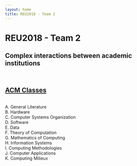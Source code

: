 ```yaml
---
layout: home
title: REU2018 - Team 2
---
```

  <link rel="stylesheet" href="/css/style.css">
  <!-- Latest compiled and minified CSS -->
  <link rel="stylesheet" href="https://maxcdn.bootstrapcdn.com/bootstrap/3.3.7/css/bootstrap.min.css" integrity="sha384-BVYiiSIFeK1dGmJRAkycuHAHRg32OmUcww7on3RYdg4Va+PmSTsz/K68vbdEjh4u" crossorigin="anonymous">
<!-- Latest compiled and minified CSS -->
  <link rel="stylesheet" href="https://cdnjs.cloudflare.com/ajax/libs/semantic-ui/2.3.1/semantic.min.css" integrity="sha256-oDCP2dNW17Y1QhBwQ+u2kLaKxoauWvIGks3a4as9QKs=" crossorigin="anonymous" />
  <link rel="stylesheet" href="https://cdnjs.cloudflare.com/ajax/libs/semantic-ui/2.3.1/components/search.min.css" />
  <link rel="stylesheet" href="https://cdnjs.cloudflare.com/ajax/libs/semantic-ui/2.3.1/components/dropdown.min.css" />
  <script
  src="https://code.jquery.com/jquery-3.1.1.min.js"
  integrity="sha256-hVVnYaiADRTO2PzUGmuLJr8BLUSjGIZsDYGmIJLv2b8="
  crossorigin="anonymous"></script>
  <script src="https://cdnjs.cloudflare.com/ajax/libs/semantic-ui/2.3.1/semantic.min.js"></script>
  <script src="https://cdnjs.cloudflare.com/ajax/libs/semantic-ui/2.3.1/components/search.min.js"></script>
  <script src="https://cdnjs.cloudflare.com/ajax/libs/semantic-ui/2.3.1/components/dropdown.min.js"></script>

   <!-- Import Vega 3 & Vega-Lite 2 (does not have to be from CDN)-->
  <script src="https://cdn.jsdelivr.net/npm/vega@3"></script>
  <script src="https://cdn.jsdelivr.net/npm/vega-lite@2"></script>
  <script src="https://cdn.jsdelivr.net/npm/vega-embed@3"></script> 

<div class="container">
  <h1>REU2018 - Team 2</h1>
  <h2>Complex interactions between academic institutions</h2>
  <span id="select-span"></span>
<br>
  <div id="div-year" class="slidecontainer" style="display: none;">
      <input type="range" min="1960" max="2010" value="1995" class="slider" id="yearRange">
      <p>Year: <span id="selectedYear"></span></p>
    </div>
    <div class="row">
        <div class="col-lg-6 col-md-12 col-sm-24" id="id-afill"></div>
        <div class="col-lg-6 col-md-12 col-sm-24" id="id-year"></div>
    </div>
    <h2  class='invisible' id="titleACMclass" alt="Click to visit the ACM website"><a href="https://www.acm.org/publications/computing-classification-system/1998" target="_blank">ACM Classes</a> </h2>
  <br>
  <div class="invisible" id="acm-classes">
    <div class="wrapper">
      <div><span class="label label-default">A. General Literature</span></div>
      <div><span class="label label-info">B. Hardware</span></div>
      <div></div>
      <div><span class="label label-info">C. Computer Systems Organization</span></div>
      <div><span class="label label-default">D. Software</span></div>
      <div><span class="label label-info">E. Data</span></div>
      <div><span class="label label-default">F. Theory of Computation</span></div>
      <div><span class="label label-info">G. Mathematics of Computing</span></div>
      <div><span class="label label-default">H. Information Systems</span></div>
      <div><span class="label label-info">I. Computing Methodologies</span></div>
      <div><span class="label label-default">J. Computer Applications</span></div>
      <div><span class="label label-info">K. Computing Milieux</span></div>
    </div>
  </div>
</div>


<script type="text/javascript">
  var opts = {"renderer": "svg", "actions": {"export": false,"source": false,"editor": false } }
  var defaultSchool = 'Carnegie Mellon University';

  var jStatic = $.getJSON({"url":"/affil_radial_static.json"});
      jYear = $.getJSON({"url":"/affil_radial_year.json"});
      jAffil = $.getJSON({"url":"/data/unique_STDName_icu.json"});

      //create defered objets
      dfjAffil = $.when(jAffil);
      dfjYear = $.when(jYear);
      defjStatic = $.when(jStatic);


      
  // All the other plots rely on the affiliation JSON 
  dfjAffil.done(function() {
    
    var select = '<select multiple="" name="Search" class="ui fluid normal dropdown search" id="search-select">'

    $.each(JSON.parse(jAffil.responseText), function(key,entry) {
      select += '<option value="'+entry.AuthorAffiliation+'">'+entry.AuthorAffiliation+'</option>'
  });
    select += '</select>';

    $('#select-span').append(select);

      // Make the slide year functionality
    $('#selectedYear').text($('#yearRange').val());
    // show div
    $('#div-year').show();

    //creates the search
    $('#search-select').dropdown({
      'maxSelections': 3,
    });

    // sets the default school
    $('#search-select').dropdown('set selected',defaultSchool);
    $('#search-select').dropdown('set value',defaultSchool);
    $('#search-select').dropdown('setting','onAdd',function(addedValue, addedText){
      if(jplt1.signals[3].value == ""){
        jplt1.signals[3].value = addedText;
      } else if(jplt1.signals[4].value == ""){
        jplt1.signals[4].value = addedText;
      } else {
        jplt1.signals[5].value = addedText;
      }
      updatePlot(jplt1,'#id-afill',opts);

    });

    $('#search-select').dropdown('setting','onRemove',function(removedValue, removedText){
      if (jplt1.signals[3].value == removedValue){
        jplt1.signals[3].value = "";
      } else if (jplt1.signals[4].value == removedValue){
          jplt1.signals[4].value = "";
      } else {
        jplt1.signals[5].value = "";
      }
      
      updatePlot(jplt1,'#id-afill',opts);
    });

    // console.log($('#search-select').dropdown('get value'));


  });

    // Start year plot when select is ready
    dfjYear.done(function() {
      // get the initial year defined as 1995
      jplt2 = JSON.parse(jYear.responseText);
      jplt2.signals[2].value = $('#yearRange').val();
      updatePlot(jplt2,'#id-year',opts);
    });

    // finnally run when radial is ready
    defjStatic.done(function() {
      // get JSON
      jplt1 = JSON.parse(jStatic.responseText);
      // update year to correct value
      jplt1.signals[2].value = $('#yearRange').val();
      // update school to correct value
      jplt1.signals[3].value = defaultSchool;
      //updates the plot
      updatePlot(jplt1,'#id-afill',opts);
      $('#titleACMclass').show();
      $('#acm-classes').removeClass();
      $('#titleACMclass').removeClass();
    });

  // on year slide change
  $('#yearRange').on('input propertychange', function (){
    $('#selectedYear').text(
      $('#yearRange').val()),
      // when the year changes, redraw the entire plot
      // jplt1 = JSON.parse(jStatic.responseText);
      // jplt2 = JSON.parse(jYear.responseText);
      //spec_plt1.signals[3].value = $('#yearRange').val();
      jplt2.signals[2].value = $('#yearRange').val();
      jplt1.signals[2].value = $('#yearRange').val();
      //update plots on change
      //updatePlot(spec_plt1,'#id-afill',opts);
      updatePlot(jplt2,'#id-year',opts);
      updatePlot(jplt1,'#id-afill',opts);     
  }); 



  // $.getJSON({"url":"/affil_radial_year.json"}).done(function(result) {
  //   spec_plt2 = JSON.parse(result.responseText);
  //   console.log(spec_plt2);
  // });


  function updatePlot(json,divId,opts){
    vegaEmbed(divId, json, opts).then(function(result) {}).catch(console.error);
  }

</script>
